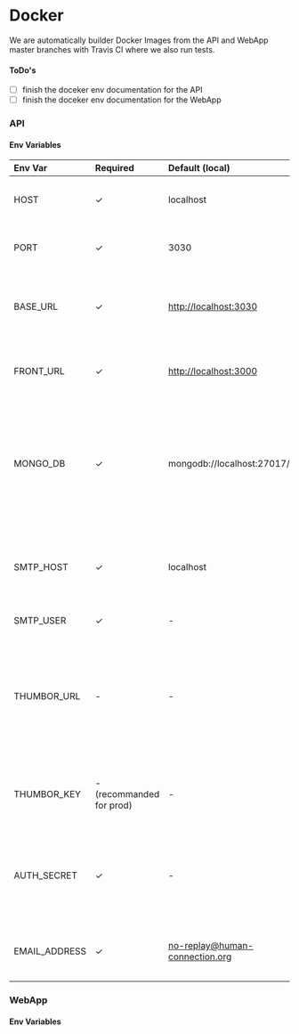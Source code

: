 # Docker

We are automatically builder Docker Images from the API and WebApp master branches with Travis CI where we also run tests.

#### ToDo's

* [ ] finish the doceker env documentation for the API
* [ ] finish the doceker env documentation for the WebApp

### API

#### Env Variables

| Env Var | Required | Default \(local\) | Description |
| :--- | :--- | :--- | :--- |
| HOST | ✓ | localhost | Host on which the api is running. |
| PORT | ✓ | 3030 | Port on which the api is running. |
| BASE\_URL | ✓ | [http://localhost:3030](http://localhost:3030) | Full API URL used for generating the upload urls. |
| FRONT\_URL | ✓ | [http://localhost:3000](http://localhost:3000) | Full WebApp URL used for in emails. |
| MONGO\_DB | ✓ | mongodb://localhost:27017/hc\_api | Connection URI used to connect to the Mongo Database. The credentials have to be included here on production. |
| SMTP\_HOST | ✓ | localhost | SMTP Host used for sending emails from locale or an 3th party service. |
| SMTP\_USER | ✓ | - | The SMTP User |
| THUMBOR\_URL | - | - | Optional URL to the Thumbor Service which generates Thumbnails on the fly, chaches and serves them.  |
| THUMBOR\_KEY | - \(recommanded for prod\) | - | The Thumbor Secret to prevent URL tempering. |
| AUTH\_SECRET | ✓ | - | A Secret which is used to salt sensitive date like the passwords etc. |
| EMAIL\_ADDRESS | ✓ | no-replay@human-connection.org | Email address used in outgoing emails. |

### WebApp

#### Env Variables



